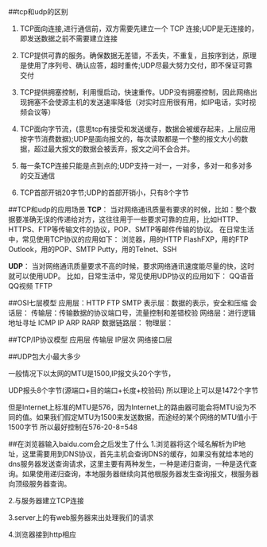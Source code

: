 ##tcp和udp的区别
1. TCP面向连接,进行通信前，双方需要先建立一个 TCP 连接;UDP是无连接的，即发送数据之前不需要建立连接

2. TCP提供可靠的服务。确保数据无差错，不丢失，不重复，且按序到达，原理是使用了序列号、确认应答，超时重传;UDP尽最大努力交付，即不保证可靠交付

3. TCP提供拥塞控制，利用慢启动，快速重传。UDP没有拥塞控制，因此网络出现拥塞不会使源主机的发送速率降低（对实时应用很有用，如IP电话，实时视频会议等）
   
4. TCP面向字节流，(意思tcp有接受和发送缓存，数据会被缓存起来，上层应用按字节消费数据);UDP是面向报文的，每次读取都是一个整的报文大小的数据，超过最大报文的数据会被丢弃，报文之间不会合并。

5. 每一条TCP连接只能是点到点的;UDP支持一对一，一对多，多对一和多对多的交互通信

6. TCP首部开销20字节;UDP的首部开销小，只有8个字节

##TCP和udp的应用场景
**TCP**：
当对网络通讯质量有要求的时候，比如：整个数据要准确无误的传递给对方，这往往用于一些要求可靠的应用，比如HTTP、HTTPS、FTP等传输文件的协议，POP、SMTP等邮件传输的协议。 
在日常生活中，常见使用TCP协议的应用如下：
浏览器，用的HTTP
FlashFXP，用的FTP
Outlook，用的POP、SMTP
Putty，用的Telnet、SSH

**UDP**：
当对网络通讯质量要求不高的时候，要求网络通讯速度能尽量的快，这时就可以使用UDP。 
比如，日常生活中，常见使用UDP协议的应用如下：
QQ语音
QQ视频
TFTP

##OSI七层模型
应用层：HTTP FTP SMTP
表示层：数据的表示，安全和压缩
会话层：
传输层：传输数据的协议端口号，流量控制和差错校验
网络层：进行逻辑地址寻址 ICMP IP ARP RARP
数据链路层：
物理层：

##TCP/IP协议模型
应用层
传输层
IP层次
网络接口层

##UDP包大小最大多少

一般情况下以太网的MTU是1500,IP报文头20个字节，

UDP报头8个字节(源端口+目的端口+长度+校验码)
所以理论上可以是1472个字节

但是Internet上标准的MTU是576，因为Internet上的路由器可能会将MTU设为不同的值。如果我们假定MTU为1500来发送数据，而途经的某个网络的MTU值小于1500字节
所以最好控制在576-20-8=548

##在浏览器输入baidu.com会之后发生了什么
1.浏览器将这个域名解析为IP地址，这里需要用到DNS协议，首先主机会查询DNS的缓存，如果没有就给本地的dns服务器发送查询请求，这里主要有两种发生，一种是递归查询，一种是迭代查询。如果使用递归查询，本地服务器继续向其他根服务器发生查询报文，根服务器向顶级服务器查询。

2.与服务器建立TCP连接

3.server上的有web服务器来出处理我们的请求

4.浏览器接到http相应